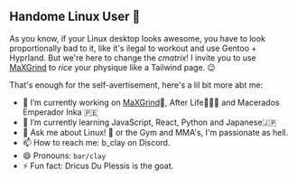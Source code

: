 ## Handome Linux User 🐧
As you know, if your Linux desktop looks awesome, you have to look proportionally bad to it, like it's ilegal to workout and use Gentoo + Hyprland.
But we're here to change the *cmatrix*! I invite you to use [MaXGrind](https://bclaydrius.github.io/maxgrind/) to *rice* your physique like a Tailwind page. 😉

That's enough for the self-avertisement, here's a lil bit more abt me:

- 🔭 I’m currently working on [MaXGrind](https://bclaydrius.github.io/maxgrind/)💪, After Life🧑🏻‍🏫 and Macerados Emperador Inka 🇵🇪
- 🌱 I’m currently learning JavaScript, React, Python and Japanese🇯🇵
- 💬 Ask me about Linux! 🐧 or the Gym and MMA's, I'm passionate as hell.
- 📫 How to reach me: b_clay on Discord.
- 😄 Pronouns: ```bar/clay```
- ⚡ Fun fact: Dricus Du Plessis is the goat.
